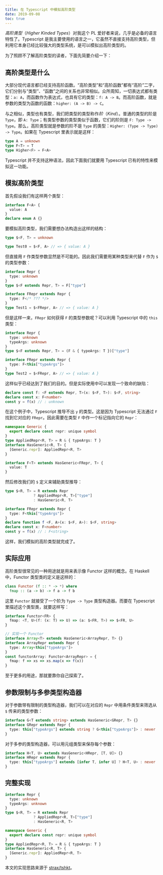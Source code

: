 ```yaml
---
title: 在 Typescript 中模拟高阶类型
date: 2019-09-08
toc: true
---
```


*高阶类型*（*Higher Kinded Types*）对我这个 PL 爱好者来说，几乎是必备的语言特性了。Typescript 是我主要使用的语言之一，它虽然不直接支持高阶类型，但利用它本身已经比较强大的类型系统，是可以模拟出高阶类型的。

<!-- more -->

为了照顾不了解高阶类型的读者，下面先简要介绍一下：

## 高阶类型是什么

大部分现代语言都已经支持高阶函数。“高阶类型”和“高阶函数”都有“高阶”二字，它们分别与“类型”、“函数”之间的关系也非常相似。众所周知，一切表达式都有类型：`a: A`，而函数作为表达式，也具有它的类型：`f: A -> B`。而高阶函数，就是参数的类型为函数的函数：`higher: (A -> B) -> C`。

与之相似，类型也有类型，我们把类型的类型称作*阶*（*Kind*）。普通的类型的阶是 `Type`，即 `A: Type`；有类型参数的类型类似于函数，它们的阶则是 `F: Type -> Type`。那么，高阶类型就是参数的阶不是 `Type` 的类型：`Higher: (Type -> Type) -> Type`。如果在 Typescript 里表示就是这样：

```typescript
type A = unknown
type F<T> = T
type Higher<F> = F<A>
```

Typescript 并不支持这种语法，因此下面我们就要用 Typescript 已有的特性来模拟这一功能。

## 模拟高阶类型

首先假设我们有这样两个类型：

```typescript
interface F<A> {
  value: A
}
declare enum A {}
```

要模拟高阶类型，我们需要想办法构造出这样的结构：

```typescript
type $<F, T> = unknown

type Test0 = $<F, A> // => { value: A }
```

但直接用 `F` 作类型参数显然是不可能的。因此我们需要用某种类型来代替 `F` 作为 `$` 的类型参数：

```typescript
interface Repr {
  type: unknown
}
type $<F extends Repr, T> = F["type"]

interface FRepr extends Repr {
  type: F</* ??? */>
}
type Test1 = $<FRepr, A> // => { value: A }
```

但是这样一来，`FRepr` 如何获得 `F` 的类型参数呢？可以利用 Typescript 中的 `this` 类型：

```typescript
interface Repr {
  type: unknown
  typeArgs: unknown
}
type $<F extends Repr, T> = (F & { typeArgs: T })["type"]

interface FRepr extends Repr {
  type: F<this["typeArgs"]>
}
type Test2 = $<FRepr, A> // => { value: A }
```

这样似乎已经达到了我们的目的。但是实际使用中可以发现一个致命的缺陷：

```typescript
declare const f: <F extends Repr, T>(x: $<F, T>): $<F, string>
declare const x: F<number>
const y = f(x) // : unknown
```

在这个例子中，Typescript 推导不出 `y` 的类型。这是因为 Typescript 无法通过 `F` 找到它对应的 `FRepr`。因此需要在类型 `F` 中作一个标记指向它的 `Repr`：

```typescript
namespace Generic {
  export declare const repr: unique symbol
}
type AppliedRepr<R, T> = R & { typeArgs: T }
interface HasGeneric<R, T> {
  [Generic.repr]: AppliedRepr<R, T>
}

interface F<T> extends HasGeneric<FRepr, T> {
  value: T
}
```

然后修改我们的 `$` 定义来辅助类型推导：

```typescript
type $<R, T> = R extends Repr
             ? AppliedRepr<R, T>["type"]
             : HasGeneric<R, T>

interface FRepr extends Repr {
  type: F<this["typeArgs"]>
}
declare function f <F, A>(x: $<F, A>): $<F, string>
declare const x: F<number>
const y = f(x) // : F<string>
```

这样，我们模拟的高阶类型就完成了。

## 实际应用

高阶类型很常见的一种用途就是用来表示像 Functor 这样的概念。在 Haskell 中，Functor 类型类的定义是这样的：

```haskell
class Functor (f :: * -> *) where
  fmap :: (a -> b) -> f a -> f b
```

这里 `Functor` 就接受了一个阶为 `Type -> Type` 类型构造器。而要在 Typescript 里描述这个类型类，就要这样写：

```typescript
interface Functor<FR> {
  fmap: <T, U>(f: (x: T) => U) => (a: $<FR, T>) => $<FR, U>
}

// 实现一个 Functor
interface Array<T> extends HasGeneric<ArrayRepr, T> {}
interface ArrayRepr extends Repr {
  type: Array<this["typeArgs"]>
}
const functorArray: Functor<ArrayRepr> = {
  fmap: f => xs => xs.map(x => f(x))
}
```

至于更多的用途，那就要靠你自己探索了。

## 参数限制与多参类型构造器

对于参数带有限制的类型构造器，我们可以在对应的 `Repr` 中用条件类型来筛选从 `$` 传来的类型参数：

```typescript
interface G<T extends string> extends HasGeneric<GRepr, T> {}
interface GRepr extends Repr {
  type: this["typeArgs"] extends string ? G<this["typeArgs"]> : never
}
```

对于多参的类型构造器，可以用元组类型来保存每个参数：

```typescript
interface H<T, U> extends HasGeneric<HRepr, [T, U]> {}
interface HRepr extends Repr {
  type: this["typeArgs"] extends [infer T, infer U] ? H<T, U> : never
}
```

## 完整实现

```typescript
interface Repr {
  type: unknown
  typeArgs: unknown
}
type $<R, T> = R extends Repr
             ? AppliedRepr<R, T>["type"]
             : HasGeneric<R, T>

namespace Generic {
  export declare const repr: unique symbol
}
type AppliedRepr<R, T> = R & { typeArgs: T }
interface HasGeneric<R, T> {
  [Generic.repr]: AppliedRepr<R, T>
}
```

本文的实现思路来源于 [strax/tshkt](https://github.com/strax/tshkt)。
